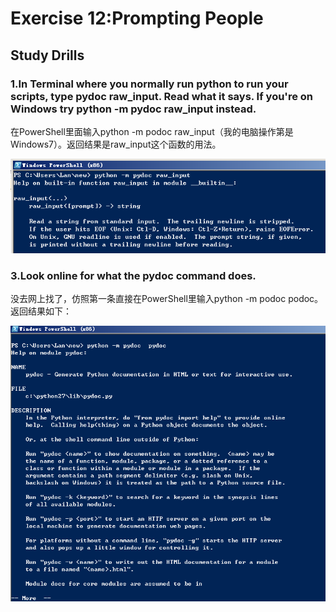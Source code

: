 # Exercise 12:Prompting People

## Study Drills
### 1.In Terminal where you normally run python to run your scripts, type pydoc raw_input. Read what it says. If you're on Windows try python -m pydoc raw_input instead.

在PowerShell里面输入python -m podoc raw_input（我的电脑操作第是Windows7）。返回结果是raw_input这个函数的用法。

![](ex121.png)

### 3.Look online for what the pydoc command does.

没去网上找了，仿照第一条直接在PowerShell里输入python -m podoc podoc。返回结果如下：

![](ex122.png)